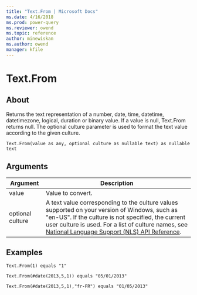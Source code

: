 ```yaml
---
title: "Text.From | Microsoft Docs"
ms.date: 4/16/2018
ms.prod: power-query
ms.reviewer: owend
ms.topic: reference
author: minewiskan
ms.author: owend
manager: kfile
---
```

# Text.From

  
## About  
Returns the text representation of a number, date, time, datetime, datetimezone, logical, duration or binary value. If a value is null, Text.From returns null. The optional culture parameter is used to format the text value according to the given culture.  
  
```  
Text.From(value as any, optional culture as nullable text) as nullable text  
```  
  
## Arguments  
  
|Argument|Description|  
|------------|---------------|  
|value|Value to convert.|  
|optional culture|A text value corresponding to the culture values supported on your version of Windows, such as "en-US". If the culture is not specified, the current user culture is used. For a list of culture names, see [National Language Support (NLS) API Reference](http://msdn.microsoft.com/en-us/goglobal/bb896001.aspx).|  
  
## Examples  
  
```  
Text.From(1) equals "1"  
```  
  
```  
Text.From(#date(2013,5,1)) equals "05/01/2013"  
```  
  
```  
Text.From(#date(2013,5,1),"fr-FR") equals "01/05/2013"  
```  
